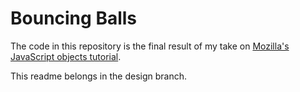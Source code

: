 # Bouncing Balls
The code in this repository is the final result of my take on [Mozilla's JavaScript objects tutorial](https://developer.mozilla.org/en-US/docs/Learn/JavaScript/Objects).

This readme belongs in the design branch.
